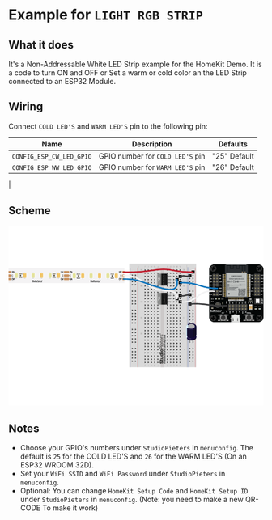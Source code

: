 # Example for `LIGHT RGB STRIP`

## What it does

It's a Non-Addressable White LED Strip example for the HomeKit Demo. It is a code to turn ON and OFF or Set a warm or cold color an the LED Strip connected to an ESP32 Module.

## Wiring

Connect `COLD LED'S` and `WARM LED'S` pin to the following pin:

| Name | Description | Defaults |
|------|-------------|----------|
| `CONFIG_ESP_CW_LED_GPIO` | GPIO number for `COLD LED'S` pin | "25" Default |
| `CONFIG_ESP_WW_LED_GPIO` | GPIO number for `WARM LED'S` pin | "26" Default |
|

## Scheme

![alt text](./scheme.png)

## Notes

- Choose your GPIO's numbers under `StudioPieters` in `menuconfig`. The default is `25` for the COLD LED'S and `26` for the WARM LED'S (On an ESP32 WROOM 32D).
- Set your `WiFi SSID` and `WiFi Password` under `StudioPieters` in `menuconfig`.
- Optional: You can change `HomeKit Setup Code` and `HomeKit Setup ID` under `StudioPieters` in `menuconfig`. (Note:  you need to make a new QR-CODE To make it work)
